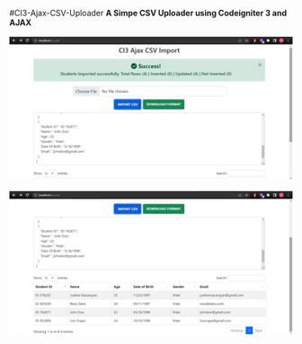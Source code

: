 #CI3-Ajax-CSV-Uploader
<strong>A Simpe CSV Uploader using Codeigniter 3 and AJAX </strong>
<br><br>
<img src="https://github.com/marlonmdev/CI3-Ajax-CSV-Uploader/blob/main/screenshots/Screenshot-1.png" alt="Screenshot 1">
<br><br>
<img src="https://github.com/marlonmdev/CI3-Ajax-CSV-Uploader/blob/main/screenshots/Screenshot-2.png" alt="Screenshot 2">
